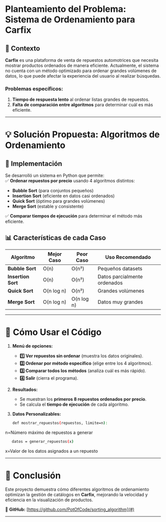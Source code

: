 
# **Planteamiento del Problema: Sistema de Ordenamiento para Carfix**  

## **📌 Contexto**  
**Carfix** es una plataforma de venta de repuestos automotrices que necesita mostrar productos ordenados de manera eficiente. Actualmente, el sistema no cuenta con un método optimizado para ordenar grandes volúmenes de datos, lo que puede afectar la experiencia del usuario al realizar búsquedas.  

### **Problemas específicos:**  
1. **Tiempo de respuesta lento** al ordenar listas grandes de repuestos.  
2. **Falta de comparación entre algoritmos** para determinar cuál es más eficiente.    

---

# **💡 Solución Propuesta: Algoritmos de Ordenamiento**  

## **🔧 Implementación**  
Se desarrolló un sistema en Python que permite:  
✅ **Ordenar repuestos por precio** usando 4 algoritmos distintos:  
- **Bubble Sort** (para conjuntos pequeños)  
- **Insertion Sort** (eficiente en datos casi ordenados)  
- **Quick Sort** (óptimo para grandes volúmenes)  
- **Merge Sort** (estable y consistente)  

✅ **Comparar tiempos de ejecución** para determinar el método más eficiente.    

## **📊 Características de cada Caso**  
| Algoritmo       | Mejor Caso | Peor Caso | Uso Recomendado          |  
|-----------------|------------|-----------|--------------------------|  
| **Bubble Sort**    | O(n)       | O(n²)     | Pequeños datasets        |  
| **Insertion Sort** | O(n)       | O(n²)     | Datos parcialmente ordenados |  
| **Quick Sort**     | O(n log n) | O(n²)     | Grandes volúmenes        |  
| **Merge Sort**     | O(n log n) | O(n log n)| Datos muy grandes        |  

---

# **🚀 Cómo Usar el Código**  
1. **Menú de opciones:**  
   - **1️⃣ Ver repuestos sin ordenar** (muestra los datos originales).  
   - **2️⃣ Ordenar por método específico** (elige entre los 4 algoritmos).  
   - **3️⃣ Comparar todos los métodos** (analiza cuál es más rápido).  
   - **4️⃣ Salir** (cierra el programa).  

2. **Resultados:**  
   - Se muestran los **primeros 8 repuestos ordenados por precio**.  
   - Se calcula el **tiempo de ejecución** de cada algoritmo.  

3. **Datos Personalizables:**
   ```bash
   def mostrar_repuestos(repuestos, limite=n):
   ```
n=Número máximo de repuestos a generar

```bash
   datos = generar_repuestos(x)
   ```

x=Valor de los datos asignados a un repuesto

---

# **📌 Conclusión**  
Este proyecto demuestra cómo diferentes algoritmos de ordenamiento optimizan la gestión de catálogos en **Carfix**, mejorando la velocidad y eficiencia en la visualización de productos.  

🔗 **GitHub:** [https://github.com/PotOfCode/sorting_algorithm](#)  

---
